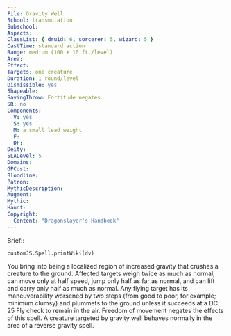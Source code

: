 ```yaml
---
File: Gravity Well
School: transmutation
Subschool: 
Aspects: 
ClassList: { druid: 6, sorcerer: 5, wizard: 5 }
CastTime: standard action
Range: medium (100 + 10 ft./level)
Area: 
Effect: 
Targets: one creature
Duration: 1 round/level
Dismissible: yes
Shapeable: 
SavingThrow: Fortitude negates
SR: no
Components:
  V: yes
  S: yes
  M: a small lead weight
  F: 
  DF: 
Deity: 
SLALevel: 5
Domains: 
GPCost: 
Bloodline: 
Patron: 
MythicDescription: 
Augment: 
Mythic: 
Haunt: 
Copyright:
  Content: "Dragonslayer's Handbook"
---
```

Brief:: 

```dataviewjs
customJS.Spell.printWiki(dv)
```

You bring into being a localized region of increased gravity that crushes a creature to the ground. Affected targets weigh twice as much as normal, can move only at half speed, jump only half as far as normal, and can lift and carry only half as much as normal. Any flying target has its maneuverability worsened by two steps (from good to poor, for example; minimum clumsy) and plummets to the ground unless it succeeds at a DC 25 Fly check to remain in the air.  Freedom of movement negates the effects of this spell. A creature targeted by gravity well behaves normally in the area of a reverse gravity spell.
